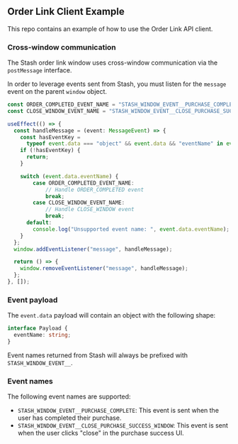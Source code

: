 ## Order Link Client Example

This repo contains an example of how to use the Order Link API client.

### Cross-window communication

The Stash order link window uses cross-window communication via the `postMessage` interface.

In order to leverage events sent from Stash, you must listen for the `message` event on the parent `window` object.

```typescript
const ORDER_COMPLETED_EVENT_NAME = "STASH_WINDOW_EVENT__PURCHASE_COMPLETE";
const CLOSE_WINDOW_EVENT_NAME = "STASH_WINDOW_EVENT__CLOSE_PURCHASE_SUCCESS_WINDOW";

useEffect(() => {
  const handleMessage = (event: MessageEvent) => {
    const hasEventKey =
      typeof event.data === "object" && event.data && "eventName" in event.data;
    if (!hasEventKey) {
      return;
    }

    switch (event.data.eventName) {
        case ORDER_COMPLETED_EVENT_NAME:
            // Handle ORDER_COMPLETED event
            break;
        case CLOSE_WINDOW_EVENT_NAME:
            // Handle CLOSE_WINDOW event
            break;
      default:
        console.log("Unsupported event name: ", event.data.eventName);
    }
  };
  window.addEventListener("message", handleMessage);

  return () => {
    window.removeEventListener("message", handleMessage);
  };
}, []);
```

### Event payload

The `event.data` payload will contain an object with the following shape:

```typescript
interface Payload {
  eventName: string;
}
```

Event names returned from Stash will always be prefixed with `STASH_WINDOW_EVENT__`.

### Event names

The following event names are supported:

- `STASH_WINDOW_EVENT__PURCHASE_COMPLETE`: This event is sent when the user has completed their purchase.
- `STASH_WINDOW_EVENT__CLOSE_PURCHASE_SUCCESS_WINDOW`: This event is sent when the user clicks "close" in the purchase success UI.